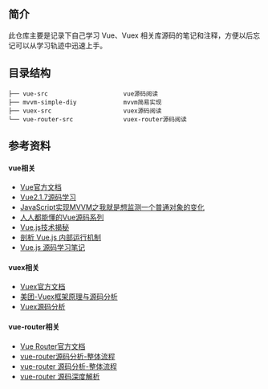 ## 简介

此仓库主要是记录下自己学习 Vue、Vuex 相关库源码的笔记和注释，方便以后忘记可以从学习轨迹中迅速上手。

## 目录结构

```   
├── vue-src                     vue源码阅读
├── mvvm-simple-diy             mvvm简易实现
├── vuex-src                    vuex源码阅读
└── vue-router-src              vuex-router源码阅读
```

## 参考资料

#### vue相关

- [Vue官方文档](https://cn.vuejs.org)
- [Vue2.1.7源码学习](http://hcysun.me/2017/03/03/Vue源码学习/)
- [JavaScript实现MVVM之我就是想监测一个普通对象的变化](http://hcysun.me/2016/04/28/JavaScript实现MVVM之我就是想监测一个普通对象的变化/)
- [人人都能懂的Vue源码系列](https://www.imooc.com/u/6702342/articles)
- [Vue.js技术揭秘](https://ustbhuangyi.github.io/vue-analysis/)
- [剖析 Vue.js 内部运行机制](https://github.com/answershuto/learnVue)
- [Vue.js 源码学习笔记](http://jiongks.name/blog/vue-code-review/)

#### vuex相关

- [Vuex官方文档](https://vuex.vuejs.org/zh/guide/)
- [美团-Vuex框架原理与源码分析](https://tech.meituan.com/2017/04/27/vuex-code-analysis.html)
- [Vuex源码分析](https://juejin.im/entry/6844903487549997064)

#### vue-router相关

- [Vue Router官方文档](https://router.vuejs.org/zh/)
- [vue-router源码分析-整体流程](https://github.com/DDFE/DDFE-blog/issues/9)
- [vue-router 源码分析-整体流程](https://github.com/dwqs/blog/issues/53)
- [vue-router 源码深度解析](https://juejin.im/post/6844903647378145294)
